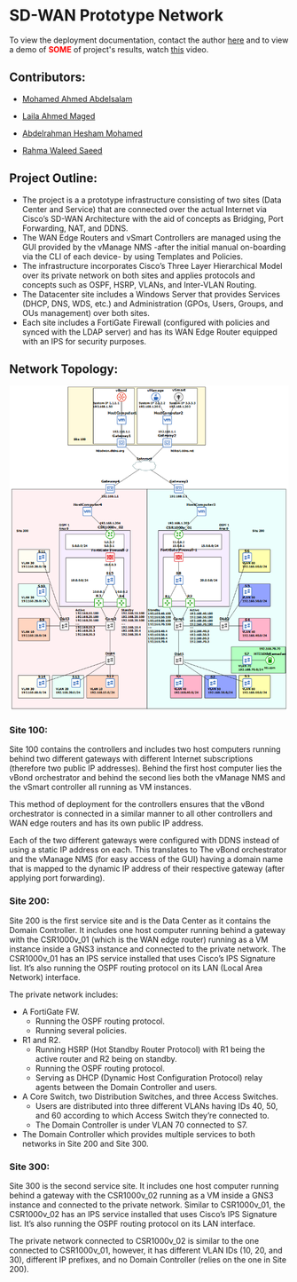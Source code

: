 # SD-WAN Prototype Network

To view the deployment documentation, contact the author <a href="mailto:moalaaeldeen7@gmail.com">here</a> and to view a demo of <span style="color:red"><b>SOME</b></span> of project's results, watch [this](https://youtu.be/zl80-LDKbZk) video.

## Contributors:

- <a href="mailto:moalaaeldeen7@gmail.com">Mohamed Ahmed Abdelsalam</a>

- <a href="mailto:moalaaeldeen7@gmail.com">Laila Ahmed Maged</a>

- <a href="mailto:moalaaeldeen7@gmail.com">Abdelrahman Hesham Mohamed</a>

- <a href="mailto:moalaaeldeen7@gmail.com">Rahma Waleed Saeed</a>

## Project Outline:

- The project is a a prototype infrastructure consisting of two sites (Data Center and Service) that are connected over the actual Internet via Cisco’s SD-WAN Architecture with the aid of concepts as Bridging, Port Forwarding, NAT, and DDNS.
- The WAN Edge Routers and vSmart Controllers are managed using the GUI provided by the vManage NMS -after the initial manual on-boarding via the CLI of each device- by using Templates and Policies.
- The infrastructure incorporates Cisco’s Three Layer Hierarchical Model over its private network on both sites and applies protocols and concepts such as OSPF, HSRP, VLANs, and Inter-VLAN Routing.
- The Datacenter site includes a Windows Server that provides Services (DHCP, DNS, WDS, etc.) and Administration (GPOs, Users, Groups, and OUs management) over both sites.
- Each site includes a FortiGate Firewall (configured with policies and synced with the LDAP server) and has its WAN Edge Router equipped with an IPS for security purposes.

## Network Topology:

<p align="center">
  <img src="images/SD-WAN Network Topology.png" width="600" height="auto">
</p>

### Site 100:

Site 100 contains the controllers and includes two host computers running behind two different gateways with different Internet subscriptions (therefore two public IP addresses). Behind the first host computer lies the vBond orchestrator and behind the second lies both the vManage NMS and the vSmart controller all running as VM instances.

This method of deployment for the controllers ensures that the vBond orchestrator is connected in a similar manner to all other controllers and WAN edge routers and has its own public IP address.

Each of the two different gateways were configured with DDNS instead of using a static IP address on each. This translates to The vBond orchestrator and the vManage NMS (for easy access of the GUI) having a domain name that is mapped to the dynamic IP address of their respective gateway (after applying port forwarding).

### Site 200:

Site 200 is the first service site and is the Data Center as it contains the Domain Controller. It includes one host computer running behind a gateway with the CSR1000v_01 (which is the WAN edge router) running as a VM instance inside a GNS3 instance and connected to the private network. The CSR1000v_01 has an IPS service installed that uses Cisco’s IPS Signature list. It’s also running the OSPF routing protocol on its LAN (Local Area Network) interface.

The private network includes:
- A FortiGate FW.
    - Running the OSPF routing protocol.
    - Running several policies.
- R1 and R2.
    - Running HSRP (Hot Standby Router Protocol) with R1 being the active router and R2 being on standby.
    - Running the OSPF routing protocol.
    - Serving as DHCP (Dynamic Host Configuration Protocol) relay agents between the Domain Controller and users.
- A Core Switch, two Distribution Switches, and three Access Switches.
    - Users are distributed into three different VLANs having IDs 40, 50, and 60 according to which Access Switch they’re connected to.
    - The Domain Controller is under VLAN 70 connected to S7.
- The Domain Controller which provides multiple services to both networks in Site 200 and Site 300.

### Site 300:

Site 300 is the second service site. It includes one host computer running behind a gateway with the CSR1000v_02 running as a VM inside a GNS3 instance and connected to the private network. Similar to CSR1000v_01, the CSR1000v_02 has an IPS service installed that uses Cisco’s IPS Signature list. It’s also running the OSPF routing protocol on its LAN interface.

The private network connected to CSR1000v_02 is similar to the one connected to CSR1000v_01, however, it has different VLAN IDs (10, 20, and 30), different IP prefixes, and no Domain Controller (relies on the one in Site 200).

